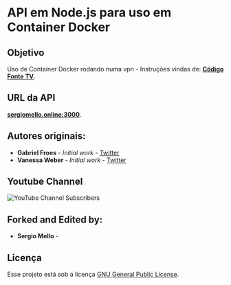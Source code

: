 # API em Node.js para uso em Container Docker

## Objetivo

Uso de Container Docker rodando numa vpn - Instruções vindas de:
**[Código Fonte TV](https://youtube.com/codigofontetv)**.

## URL da API
**[sergiomello.online:3000](http://sergiomello.online:3000)**.


## Autores originais:

- **Gabriel Froes** - _Initial work_ - [Twitter](https://www.twitter.com/gabrielfroes)
- **Vanessa Weber** - _Initial work_ - [Twitter](https://www.twitter.com/nessaweberfroes)

## Youtube Channel

![YouTube Channel Subscribers](https://img.shields.io/youtube/channel/subscribers/UCFuIUoyHB12qpYa8Jpxoxow?style=social)

## Forked and Edited by:
- **Sergio Mello** - 

## Licença

Esse projeto está sob a licença [GNU General Public License](https://opensource.org/licenses/GPL-3.0).
